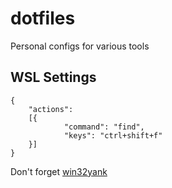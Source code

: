 # dotfiles
Personal configs for various tools

## WSL Settings
```
{
    "actions": 
    [{
            "command": "find",
            "keys": "ctrl+shift+f"
    }]
}
```

Don't forget [win32yank](https://github.com/neovim/neovim/wiki/FAQ#how-to-use-the-windows-clipboard-from-wsl)
